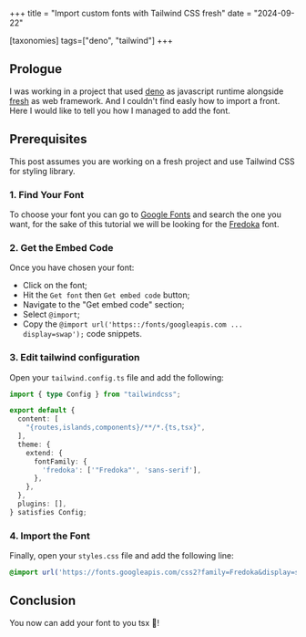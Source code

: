 +++
title = "Import custom fonts with Tailwind CSS fresh"
date = "2024-09-22"

[taxonomies]
tags=["deno", "tailwind"]
+++
## Prologue

I was working in a project that used [deno](https://deno.com/) as javascript runtime alongside [fresh](https://fresh.deno.dev/) as web framework. And I couldn't find easly how to import a front. Here I would like to tell you how I managed to add the font.

## Prerequisites
This post assumes you are working on a fresh project and use Tailwind CSS for styling library. 
### 1. Find Your Font


To choose your font you can go to [Google Fonts](https://fonts.google.com) and search the one you want, for the sake of this tutorial we will be looking for the [Fredoka](https://fonts.google.com/?query=fredoka) font.
### 2. Get the Embed Code

Once you have chosen your font:
- Click on the font;
- Hit the `Get font` then `Get embed code` button;
- Navigate to the "Get embed code" section;
- Select `@import`;
- Copy the `@import url('https::/fonts/googleapis.com ... display=swap');` code  snippets.

### 3. Edit tailwind configuration

Open your `tailwind.config.ts` file and add the following:

```typescript
import { type Config } from "tailwindcss";

export default {
  content: [
    "{routes,islands,components}/**/*.{ts,tsx}",
  ],
  theme: {
    extend: {
      fontFamily: {
        'fredoka': ['"Fredoka"', 'sans-serif'],
      },
    },
  },
  plugins: [],
} satisfies Config;
```


### 4. Import the Font

Finally, open your `styles.css` file and add the following line:

```css
@import url('https://fonts.googleapis.com/css2?family=Fredoka&display=swap');
```



## Conclusion

You now can add your font to you tsx 🚀!